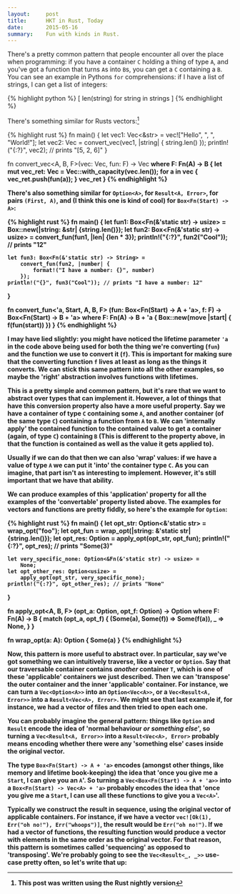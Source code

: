 ```yaml
---
layout:     post
title:      HKT in Rust, Today
date:       2015-05-16
summary:    Fun with kinds in Rust.
---
```


There's a pretty common pattern that people encounter all over the place when programming: if you have a container `C` holding a thing of type `A`, and you've got a function that turns `A`s into `B`s, you can get a `C` containing a `B`.
You can see an example in Pythons `for` comprehensions: if I have a list of strings, I can get a list of integers:

{% highlight python %} [ len(string) for string in strings ] {% endhighlight %}

There's something similar for Rusts vectors:[^1]
[^1]: This post was written using the Rust nightly version 

{% highlight rust %}
fn main() {
    let vec1: Vec<&str> = vec!["Hello", ", ", "World!"];
    let vec2: Vec<usize> = convert_vec(vec1, |string| {
        string.len()
    });
    println!("{:?}", vec2); // prints "[5, 2, 6]"
}

fn convert_vec<A, B, F>(vec: Vec<A>, fun: F) -> Vec<B>
    where F: Fn(A) -> B
{
    let mut vec_ret: Vec<B> = Vec::with_capacity(vec.len());
    for a in vec {
        vec_ret.push(fun(a));
    }
    vec_ret
}
{% endhighlight %}

There's also something similar for `Option<A>`, for `Result<A, Error>`, for pairs `(First, A)`, and (I think this one is kind of cool) for `Box<Fn(Start) -> A>`:

{% highlight rust %}
fn main() {
    let fun1: Box<Fn(&'static str) -> usize> = 
        Box::new(|string: &str| {string.len()});
    let fun2: Box<Fn(&'static str) -> usize> = 
        convert_fun(fun1, |len| {len * 3});
    println!("{:?}", fun2("Cool")); // prints "12"

    let fun3: Box<Fn(&'static str) -> String> = 
        convert_fun(fun2, |number| {
            format!("I have a number: {}", number)
        });
    println!("{}", fun3("Cool")); // prints "I have a number: 12"
}

fn convert_fun<'a, Start, A, B, F>
    (fun: Box<Fn(Start) -> A + 'a>, f: F) -> 
        Box<Fn(Start) -> B + 'a>
    where F: Fn(A) -> B + 'a
{
    Box::new(move |start| {
        f(fun(start))
    })
}
{% endhighlight %}

I may have lied slightly: you might have noticed the lifetime parameter `'a` in the code above being used for both the thing we're converting (`fun`) and the function we use to convert it (`f`).
This is important for making sure that the converting function `f` lives at least as long as the things it converts.
We can stick this same pattern into all the other examples, so maybe the 'right' abstraction involves functions with lifetimes.

This is a pretty simple and common pattern, but it's rare that we want to abstract over types that can implement it.
However, a lot of things that have this conversion property also have a more useful property.
Say we have a container of type `C` containing some `A`, and another container (of the same type `C`) containing a function from `A` to `B`.
We can 'internally apply' the contained function to the contained value to get a container (again, of type `C`) containing `B`
(This is different to the property above, in that the function is contained as well as the value it gets applied to).

Usually if we can do that then we can also 'wrap' values: if we have a value of type `A` we can put it 'into' the container type `C`.
As you can imagine, that part isn't as interesting to implement.
However, it's still important that we have that ability.

We can produce examples of this 'application' property for all the examples of the 'convertable' property listed above.
The examples for vectors and functions are pretty fiddly, so here's the example for `Option`:

{% highlight rust %}
fn main() {
    let opt_str: Option<&'static str> = wrap_opt("foo");
    let opt_fun = wrap_opt(|string: &'static str| {string.len()});
    let opt_res: Option<usize> = apply_opt(opt_str, opt_fun);
    println!("{:?}", opt_res); // prints "Some(3)"

    let very_specific_none: Option<&Fn(&'static str) -> usize> =
        None;
    let opt_other_res: Option<usize> = 
        apply_opt(opt_str, very_specific_none);
    println!("{:?}", opt_other_res); // prints "None"
}

fn apply_opt<A, B, F>
    (opt_a: Option<A>, opt_f: Option<F>) -> Option<B>
    where F: Fn(A) -> B
{
    match (opt_a, opt_f) {
        (Some(a), Some(f)) => Some(f(a)),
        _                  => None,
    }
}

fn wrap_opt<A>(a: A): Option<A>
{
    Some(a)
}
{% endhighlight %}

Now, this pattern is more useful to abstract over. In particular, say we've got something we can intuitively traverse, like a vector or `Option`.
Say that our traversable container contains _another_ container `T`, which is one of these 'applicable' containers we just described.
Then we can 'transpose' the outer container and the inner 'applicable' container.
For instance, we can turn a `Vec<Option<A>>` into an `Option<Vec<A>>`, or a `Vec<Result<A, Error>>` into a `Result<Vec<A>, Error>`.
We might see that last example if, for instance, we had a vector of files and then tried to open each one.

You can probably imagine the general pattern:
things like `Option` and `Result` encode the idea of 'normal behaviour _or something else_', so turning a `Vec<Result<A, Error>>` into a `Result<Vec<A>, Error>` probably means encoding whether there were any 'something else' cases inside the original vector.

The type `Box<Fn(Start) -> A + 'a>` encodes (amongst other things, like memory and lifetime book-keeping) the idea that 'once you give me a `Start`, I can give you an `A`'.
So turning a `Vec<Box<Fn(Start) -> A + 'a>>` into a `Box<Fn(Start) -> Vec<A> + 'a>` probably encodes the idea that 'once you give me a `Start`, I can use all these functions to give you a `Vec<A>`'.

Typically we construct the result in sequence, using the original vector of applicable containers.
For instance, if we have a vector `vec![Ok(1), Err("oh no!"), Err("whoops")]`, the result would be `Err("oh no!")`.
If we had a vector of functions, the resulting function would produce a vector with elements in the same order as the original vector.
For that reason, this pattern is sometimes called 'sequencing' as opposed to 'transposing'.
We're probably going to see the `Vec<Result<_, _>>` use-case pretty often, so let's write that up:


